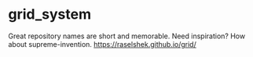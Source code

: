 # grid_system
Great repository names are short and memorable. Need inspiration? How about supreme-invention.
https://raselshek.github.io/grid/
